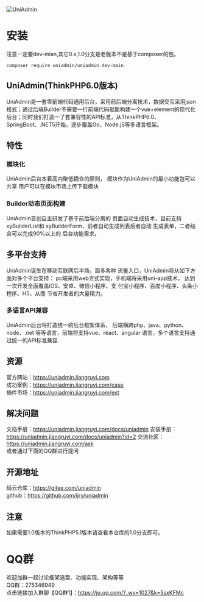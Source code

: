 
![UniAdmin](https://vkceyugu.cdn.bspapp.com/VKCEYUGU-f12e1180-fce8-465f-a4cd-9f2da88ca0e6/ba0c3585-fa80-4277-9ea2-46b08a23a4bf.png)

# 安装

注意一定要dev-mian,其它0.x,1.0分支是老版本不是基于composer的包。
```
composer require uniadmin/uniadmin dev-main
```

## UniAdmin(ThinkPHP6.0版本)
UniAdmin是一套零前端代码通用后台，采用前后端分离技术，数据交互采用json格式；通过后端Builder不需要一行前端代码就能构建一个vue+element的现代化后台；同时我们打造一了套兼容性的API标准，从ThinkPHP6.0、SpringBoot、.NET5开始，逐步覆盖Go、Node.jS等多语言框架。

## 特性

### 模块化
UniAdmin后台本着高内聚低耦合的原则， 模块作为UniAdmin的最小功能包可以共享 用户可以在模块市场上传下载模块

### Builder动态页面构建

UniAdmin首创自主研发了基于前后端分离的 页面自动生成技术，目前支持xyBuilderList和 xyBuilderForm，前者自动生成列表后者自动 生成表单，二者结合可以完成90%以上的 后台功能需求。

## 多平台支持

UniAdmin诞生在移动互联网后半场，面多各种 流量入口，UniAdmin将从如下方面对多个平台支持： pc端采用web方式实现，手机端将采用uni-app技术， 达到一次开发全面覆盖iOS、安卓、微信小程序、支 付宝小程序、百度小程序、头条小程序、H5，从而 节省开发者的大量精力。

### 多语言API兼容

UniAdmin后台将打造统一的后台框架体系， 后端横跨php、java、python、node、.net 等等语言，前端将支持vue、react、angular 语言，多个语言支持通过统一的API标准兼容.

## 资源
官方网站：https://uniadmin.jiangruyi.com  
成功案例：https://uniadmin.jiangruyi.com/case  
插件市场：https://uniadmin.jiangruyi.com/ext  

## 解决问题
文档手册：https://uniadmin.jiangruyi.com/docs/uniadmin
安装手册：https://uniadmin.jiangruyi.com/docs/uniadmin?id=2
交流社区：https://uniadmin.jiangruyi.com/ask  
或者通过下面的QQ群进行提问

## 开源地址
码云仓库：https://gitee.com/uniadmin  
github：https://github.com/ijry/uniadmin  

## 注意
如果需要1.0版本的ThinkPHP5.1版本请查看本仓库的1.0分支即可。

# QQ群
欢迎加群一起讨论框架选型、功能实现、架构等等  
QQ群：275346949  
点击链接加入群聊【QQ群1】：https://jq.qq.com/?_wv=1027&k=5sxKFMc
